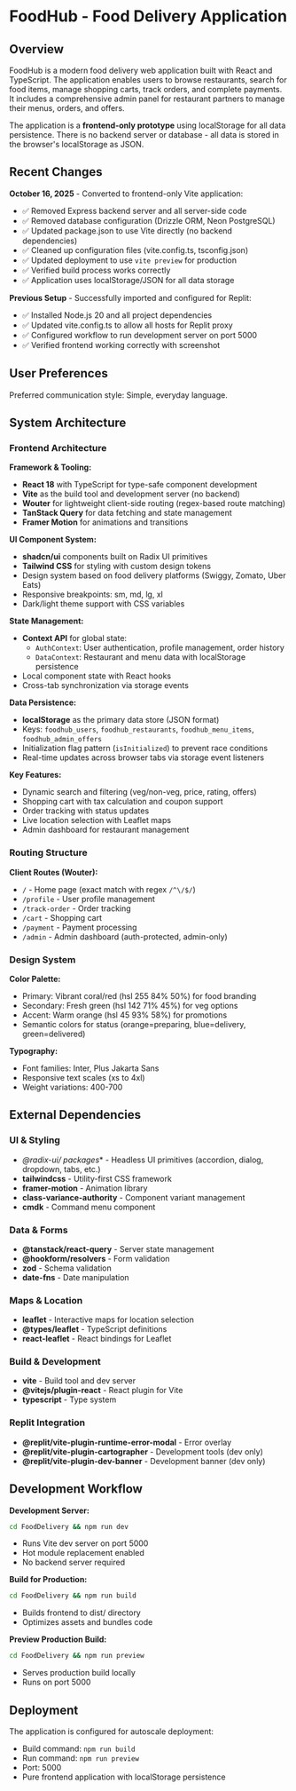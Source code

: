 # FoodHub - Food Delivery Application

## Overview

FoodHub is a modern food delivery web application built with React and TypeScript. The application enables users to browse restaurants, search for food items, manage shopping carts, track orders, and complete payments. It includes a comprehensive admin panel for restaurant partners to manage their menus, orders, and offers.

The application is a **frontend-only prototype** using localStorage for all data persistence. There is no backend server or database - all data is stored in the browser's localStorage as JSON.

## Recent Changes

**October 16, 2025** - Converted to frontend-only Vite application:
- ✅ Removed Express backend server and all server-side code
- ✅ Removed database configuration (Drizzle ORM, Neon PostgreSQL)
- ✅ Updated package.json to use Vite directly (no backend dependencies)
- ✅ Cleaned up configuration files (vite.config.ts, tsconfig.json)
- ✅ Updated deployment to use `vite preview` for production
- ✅ Verified build process works correctly
- ✅ Application uses localStorage/JSON for all data storage

**Previous Setup** - Successfully imported and configured for Replit:
- ✅ Installed Node.js 20 and all project dependencies
- ✅ Updated vite.config.ts to allow all hosts for Replit proxy
- ✅ Configured workflow to run development server on port 5000
- ✅ Verified frontend working correctly with screenshot

## User Preferences

Preferred communication style: Simple, everyday language.

## System Architecture

### Frontend Architecture

**Framework & Tooling:**
- **React 18** with TypeScript for type-safe component development
- **Vite** as the build tool and development server (no backend)
- **Wouter** for lightweight client-side routing (regex-based route matching)
- **TanStack Query** for data fetching and state management
- **Framer Motion** for animations and transitions

**UI Component System:**
- **shadcn/ui** components built on Radix UI primitives
- **Tailwind CSS** for styling with custom design tokens
- Design system based on food delivery platforms (Swiggy, Zomato, Uber Eats)
- Responsive breakpoints: sm, md, lg, xl
- Dark/light theme support with CSS variables

**State Management:**
- **Context API** for global state:
  - `AuthContext`: User authentication, profile management, order history
  - `DataContext`: Restaurant and menu data with localStorage persistence
- Local component state with React hooks
- Cross-tab synchronization via storage events

**Data Persistence:**
- **localStorage** as the primary data store (JSON format)
- Keys: `foodhub_users`, `foodhub_restaurants`, `foodhub_menu_items`, `foodhub_admin_offers`
- Initialization flag pattern (`isInitialized`) to prevent race conditions
- Real-time updates across browser tabs via storage event listeners

**Key Features:**
- Dynamic search and filtering (veg/non-veg, price, rating, offers)
- Shopping cart with tax calculation and coupon support
- Order tracking with status updates
- Live location selection with Leaflet maps
- Admin dashboard for restaurant management

### Routing Structure

**Client Routes (Wouter):**
- `/` - Home page (exact match with regex `/^\/$/`)
- `/profile` - User profile management
- `/track-order` - Order tracking
- `/cart` - Shopping cart
- `/payment` - Payment processing
- `/admin` - Admin dashboard (auth-protected, admin-only)

### Design System

**Color Palette:**
- Primary: Vibrant coral/red (hsl 255 84% 50%) for food branding
- Secondary: Fresh green (hsl 142 71% 45%) for veg options
- Accent: Warm orange (hsl 45 93% 58%) for promotions
- Semantic colors for status (orange=preparing, blue=delivery, green=delivered)

**Typography:**
- Font families: Inter, Plus Jakarta Sans
- Responsive text scales (xs to 4xl)
- Weight variations: 400-700

## External Dependencies

### UI & Styling
- **@radix-ui/* packages** - Headless UI primitives (accordion, dialog, dropdown, tabs, etc.)
- **tailwindcss** - Utility-first CSS framework
- **framer-motion** - Animation library
- **class-variance-authority** - Component variant management
- **cmdk** - Command menu component

### Data & Forms
- **@tanstack/react-query** - Server state management
- **@hookform/resolvers** - Form validation
- **zod** - Schema validation
- **date-fns** - Date manipulation

### Maps & Location
- **leaflet** - Interactive maps for location selection
- **@types/leaflet** - TypeScript definitions
- **react-leaflet** - React bindings for Leaflet

### Build & Development
- **vite** - Build tool and dev server
- **@vitejs/plugin-react** - React plugin for Vite
- **typescript** - Type system

### Replit Integration
- **@replit/vite-plugin-runtime-error-modal** - Error overlay
- **@replit/vite-plugin-cartographer** - Development tools (dev only)
- **@replit/vite-plugin-dev-banner** - Development banner (dev only)

## Development Workflow

**Development Server:**
```bash
cd FoodDelivery && npm run dev
```
- Runs Vite dev server on port 5000
- Hot module replacement enabled
- No backend server required

**Build for Production:**
```bash
cd FoodDelivery && npm run build
```
- Builds frontend to dist/ directory
- Optimizes assets and bundles code

**Preview Production Build:**
```bash
cd FoodDelivery && npm run preview
```
- Serves production build locally
- Runs on port 5000

## Deployment

The application is configured for autoscale deployment:
- Build command: `npm run build`
- Run command: `npm run preview`
- Port: 5000
- Pure frontend application with localStorage persistence
